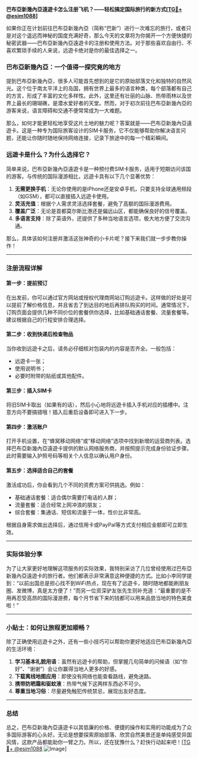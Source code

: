 **巴布亞新幾內亞遠遊卡怎么注册飞机？——轻松搞定国际旅行的新方式[[TG💪+ @esim1088](https://t.me/s/esim1088)]**

如果你正在计划前往巴布亞新幾內亞（简称“巴新”）进行一次难忘的旅行，或者只是对这个遥远而神秘的国度充满好奇，那么今天的文章将为你揭开一个方便快捷的秘密武器——巴布亞新幾內亞遠遊卡的注册和使用方法。对于那些喜欢自由行、不喜欢繁琐手续的人来说，远遊卡绝对是你的最佳选择之一。

### 巴布亞新幾內亞：一个值得一探究竟的地方

提到巴布亞新幾內亞，很多人可能首先想到的是它的原始部落文化和独特的自然风光。这个位于南太平洋上的岛国，拥有世界上最多的语言种类，每个部落都有自己的方言，形成了丰富的文化多样性。此外，这里还有壮丽的山脉、热带雨林以及世界上最长的珊瑚礁，是潜水爱好者的天堂。然而，对于初次前往巴布亞新幾內亞的游客来说，语言障碍和交通不便常常成为一大难题。

那么，如何才能更轻松地享受这片土地的魅力呢？答案就是——巴布亞新幾內亞遠遊卡。这是一种专为国际旅客设计的SIM卡服务，它不仅能够帮助你解决语言问题，还能让你随时随地保持网络连接，记录下旅途中的每一个精彩瞬间。

### 远遊卡是什么？为什么选择它？

简单来说，巴布亞新幾內亞遠遊卡是一种预付费SIM卡服务，适用于短期访问该国的游客。与传统的国际漫游相比，远遊卡具有以下几个显著优势：

1. **无需更换手机**：无论你使用的是iPhone还是安卓手机，只要支持全球通用频段（如GSM），都可以直接插入远遊卡使用。
2. **灵活充值**：根据个人需求灵活选择套餐，避免了高额的国际漫游费用。
3. **覆盖广泛**：无论是首都莫尔斯比港还是偏远山区，都能确保良好的信号覆盖。
4. **多语言支持**：除了英语外，还提供了多种当地语言选项，极大地方便了交流沟通。

那么，具体该如何注册并激活这张神奇的小卡片呢？接下来我们就一步步教你操作！

---

### 注册流程详解

#### 第一步：提前预订
在出发前，你可以通过官方网站或授权代理商网站订购远遊卡。这样做的好处是可以提前了解价格信息，并且省去了到达目的地后再排队购买的时间。通常情况下，订购页面会提供几种不同价位的套餐供你选择，比如基础通话套餐、流量套餐等。建议根据自己的行程安排合理选择。

#### 第二步：收到快递后检查物品
当你收到远遊卡之后，请务必仔细核对包装内的内容是否齐全。一般包括：
- 远遊卡一张；
- 使用说明书；
- 必要时附带的贴纸或其他配件。

#### 第三步：插入SIM卡
将旧SIM卡取出（如果有的话），然后小心地将远遊卡插入手机对应的插槽中。注意方向不要搞错哦！插入后重启设备即可进入下一步。

#### 第四步：激活账户
打开手机设置，在“蜂窝移动网络”或“移动网络”选项中找到新增的运营商列表。选择巴布亞新幾內亞遠遊卡提供的默认网络服务商，并按照提示完成身份验证步骤。此时需要输入护照号码等相关个人信息以确认用户身份。

#### 第五步：选择适合自己的套餐
激活成功后，你会看到几个不同的资费方案可供挑选。例如：
- 基础通话套餐：适合偶尔需要打电话的人群；
- 流量套餐：适合经常上网冲浪的朋友；
- 综合套餐：集通话、短信和流量于一体，性价比非常高。

根据自身需求做出选择后，通过信用卡或PayPal等方式支付相应金额即可立即生效。

---

### 实际体验分享

为了让大家更好地理解这项服务的实际效果，我特别采访了几位曾经使用过巴布亞新幾內亞遠遊卡的旅行者。他们都表示非常满意这种便捷的方式。比如小李同学提到：“以前出国总是担心找不到WiFi热点，现在有了远遊卡，随时随地都能刷朋友圈、发微博，真是太方便了！”而另一位资深驴友张先生则补充道：“最重要的是不用再忍受高昂的国际漫游费，每个月节省下来的钱都可以用来品尝当地的特色美食啦！”

---

### 小贴士：如何让旅程更加顺畅？

除了正确使用远遊卡之外，还有一些小技巧可以帮助你更好地适应巴布亞新幾內亞的生活环境：

1. **学习基本礼貌用语**：虽然有远遊卡的帮助，但掌握几句简单的问候语（如“你好”、“谢谢”）会让你赢得当地人更多的好感。
2. **下载离线地图应用**：即使没有网络也能查看路线，避免迷路。
3. **携带防晒霜和驱蚊液**：热带气候下这两样东西必不可少。
4. **尊重当地习俗**：尽量避免触犯传统禁忌，展现出友好态度。

---

### 总结

总之，巴布亞新幾內亞遠遊卡以其低廉的价格、便捷的操作和实用的功能成为了众多国际游客的心头好。无论是想要探索原始部落、欣赏自然美景还是单纯感受异国风情，这款产品都能助你一臂之力。所以，还在犹豫什么？赶快行动起来吧！[[TG💪+ @esim1088](https://t.me/s/esim1088) ![Image](https://i.postimg.cc/4NQfJmqS/Snipaste-2025-05-13-00-14-12.png)]